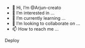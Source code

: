 - 👋 Hi, I’m @Arjun-creato
- 👀 I’m interested in ...
- 🌱 I’m currently learning ...
- 💞️ I’m looking to collaborate on ...
- 📫 How to reach me ...

<!---
Arjun-creato/Arjun-creato is a ✨ special ✨ repository because its `README.md` (this file) appears on your GitHub profile.
You can click the Preview link to take a look at your changes.
--->
Deploy
